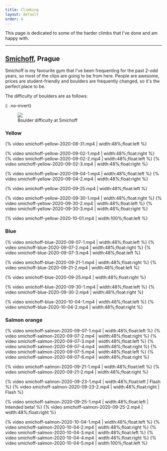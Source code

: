 ```yaml
---
title: Climbing
layout: default
order: 4
---
```


This page is dedicated to some of the harder climbs that I've done and am happy with.

---

## [Smíchoff](https://www.lezeckecentrum.cz/cs/), Prague
Smíchoff is my favourite gym that I've been frequenting for the past 2-odd years, so most of the clips are going to be from here. People are awesome, prices are student-friendly and boulders are frequently changed, so it's the perfect place to be.

The difficulty of boulders are as follows:

{: .no-invert}
<figure>
<img src="smichoff-grading.svg">
<figcaption>Boulder difficulty at Smíchoff</figcaption>
</figure>

### Yellow
{% video smichoff-yellow-2020-08-31.mp4 | width:48%;float:left %}

{% video smichoff-yellow-2020-09-02-1.mp4 | width:48%;float:right %}
{% video smichoff-yellow-2020-09-02-2.mp4 | width:48%;float:left  %}
{% video smichoff-yellow-2020-09-02-3.mp4 | width:48%;float:right %}

{% video smichoff-yellow-2020-09-04-1.mp4 | width:48%;float:left %}
{% video smichoff-yellow-2020-09-04-2.mp4 | width:48%;float:right %}

{% video smichoff-yellow-2020-09-25.mp4 | width:48%;float:left %}

{% video smichoff-yellow-2020-09-30-1.mp4 | width:48%;float:right %}
{% video smichoff-yellow-2020-09-30-2.mp4 | width:48%;float:left %}
{% video smichoff-yellow-2020-09-30-3.mp4 | width:48%;float:right %}

{% video smichoff-yellow-2020-10-01.mp4 | width:100%;float:left %}

### Blue
{% video smichoff-blue-2020-09-07-1.mp4 | width:48%;float:left %}
{% video smichoff-blue-2020-09-07-2.mp4 | width:48%;float:right %}
{% video smichoff-blue-2020-09-07-3.mp4 | width:48%;float:left %}

{% video smichoff-blue-2020-09-21-1.mp4 | width:48%;float:right %}
{% video smichoff-blue-2020-09-21-2.mp4 | width:48%;float:left %}

{% video smichoff-blue-2020-09-25.mp4 | width:48%;float:right %}

{% video smichoff-blue-2020-09-30-1.mp4 | width:48%;float:left %}
{% video smichoff-blue-2020-09-30-2.mp4 | width:48%;float:right %}

{% video smichoff-blue-2020-10-04-1.mp4 | width:48%;float:left %}
{% video smichoff-blue-2020-10-04-2.mp4 | width:48%;float:right %}


### Salmon orange
{% video smichoff-salmon-2020-09-07-1.mp4 | width:48%;float:left %}
{% video smichoff-salmon-2020-09-07-2.mp4 | width:48%;float:right %}
{% video smichoff-salmon-2020-09-07-3.mp4 | width:48%;float:left %}
{% video smichoff-salmon-2020-09-07-4.mp4 | width:48%;float:right %}
{% video smichoff-salmon-2020-09-07-5.mp4 | width:48%;float:left %}
{% video smichoff-salmon-2020-09-07-6.mp4 | width:48%;float:right %}

{% video smichoff-salmon-2020-09-21-1.mp4 | width:48%;float:left %}
{% video smichoff-salmon-2020-09-21-2.mp4 | width:48%;float:right %}

{% video smichoff-salmon-2020-09-23-1.mp4 | width:48%;float:left | Flash %}
{% video smichoff-salmon-2020-09-23-2.mp4 | width:48%;float:right | Flash %}

{% video smichoff-salmon-2020-09-25-1.mp4 | width:48%;float:left | Intended beta! %}
{% video smichoff-salmon-2020-09-25-2.mp4 | width:48%;float:right %}

{% video smichoff-salmon-2020-10-04-1.mp4 | width:48%;float:left %}
{% video smichoff-salmon-2020-10-04-2.mp4 | width:48%;float:right %}
{% video smichoff-salmon-2020-10-04-3.mp4 | width:48%;float:left %}
{% video smichoff-salmon-2020-10-04-4.mp4 | width:48%;float:right %}
{% video smichoff-salmon-2020-10-04-5.mp4 | width:100%;float:left %}
